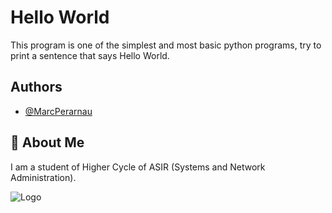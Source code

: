 
# Hello World
This program is one of the simplest and most basic python programs, try to print a sentence that says Hello World.


## Authors

- [@MarcPerarnau](https://github.com/MarcPerarnau)


## 🚀 About Me
I am a student of Higher Cycle of ASIR (Systems and Network Administration).


![Logo](https://github.com/MarcPerarnau/PYTHON/assets/151735878/b7014a4f-f0b0-4ad8-8733-82ee10e4076e)


